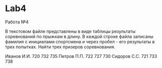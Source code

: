 Lab4
====

Работа №4

В текстовом файле представлены в виде таблицы результаты соревнований по прыжкам в длину.
В каждой строке файла записаны фамилия с инициалами спортсмена и через пробел - его результаты в трех попытках. 
Найти трех призеров соревнования.

 Иванов И.И. 720 732 735
 Петров П.П. 722 727 730
 Сидоров С.С. 721 733 738
